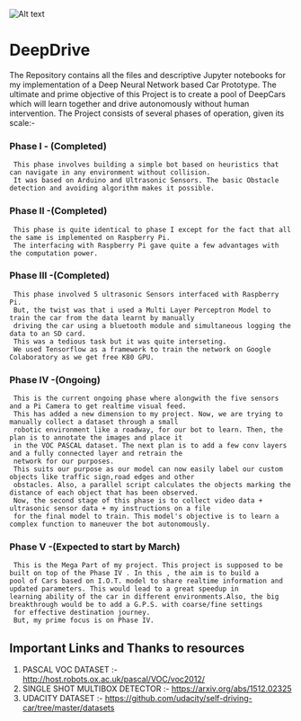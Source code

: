 ![Alt text](DeepDrive/blob/master/Screenshot%20(274).png?raw=true "Images from the beginning to autonomous simulation")




# DeepDrive
The Repository contains all the files and descriptive Jupyter notebooks for my implementation of a Deep Neural Network based Car Prototype.
The ultimate and prime objective of this Project is to create a pool of DeepCars which will learn together and drive autonomously without human intervention.
The Project consists of several phases of operation, given its scale:- 


   ### Phase I - (Completed)
     This phase involves building a simple bot based on heuristics that can navigate in any environment without collision.
     It was based on Arduino and Ultrasonic Sensors. The basic Obstacle detection and avoiding algorithm makes it possible.
     
   ### Phase II -(Completed)
     This phase is quite identical to phase I except for the fact that all the same is implemented on Raspberry Pi. 
     The interfacing with Raspberry Pi gave quite a few advantages with the computation power.
     
   ### Phase III -(Completed)
     This phase involved 5 ultrasonic Sensors interfaced with Raspberry Pi. 
     But, the twist was that i used a Multi Layer Perceptron Model to train the car from the data learnt by manually 
     driving the car using a bluetooth module and simultaneous logging the data to an SD card. 
     This was a tedious task but it was quite interseting.
     We used Tensorflow as a framework to train the network on Google Colaboratory as we get free K80 GPU. 
     
   ### Phase IV -(Ongoing) 
     This is the current ongoing phase where alongwith the five sensors and a Pi Camera to get realtime visual feed.
     This has added a new dimension to my project. Now, we are trying to manually collect a dataset through a small
     robotic environment like a roadway, for our bot to learn. Then, the plan is to annotate the images and place it
     in the VOC PASCAL dataset. The next plan is to add a few conv layers and a fully connected layer and retrain the 
     network for our purposes.
     This suits our purpose as our model can now easily label our custom objects like traffic sign,road edges and other
     obstacles. Also, a parallel script calculates the objects marking the distance of each object that has been observed.
     Now, the second stage of this phase is to collect video data + ultrasonic sensor data + my instructions on a file
     for the final model to train. This model's objective is to learn a complex function to maneuver the bot autonomously.    
     
   ### Phase V -(Expected to start by March) 
     This is the Mega Part of my project. This project is supposed to be built on top of the Phase IV . In this , the aim is to build a      pool of Cars based on I.O.T. model to share realtime information and updated parameters. This would lead to a great speedup in          learning ability of the car in different environments.Also, the big breakthrough would be to add a G.P.S. with coarse/fine settings 
     for effective destination journey.
     But, my prime focus is on Phase IV.
     
     
     
## Important Links and Thanks to resources
1) PASCAL VOC DATASET   :-  http://host.robots.ox.ac.uk/pascal/VOC/voc2012/
2) SINGLE SHOT MULTIBOX DETECTOR  :- https://arxiv.org/abs/1512.02325
3) UDACITY DATASET :- https://github.com/udacity/self-driving-car/tree/master/datasets 
     
    
